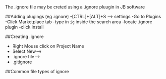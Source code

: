 # 
The .ignore file may be creted using a .ignore
pluugin in JB software

##Adding plugings (eg .ignore)
-[CTRL]+[ALT]+S --> settings
-Go to Plugins
-Click Marketplace tab
-type in `ig` inside the search area
-locate .ignore plugin
-click install

##Creating .ignore
- Right Mouse click on Project Name
- Select New-->
- .ignore file-->
- .gitignore

##Common file types of ignore
